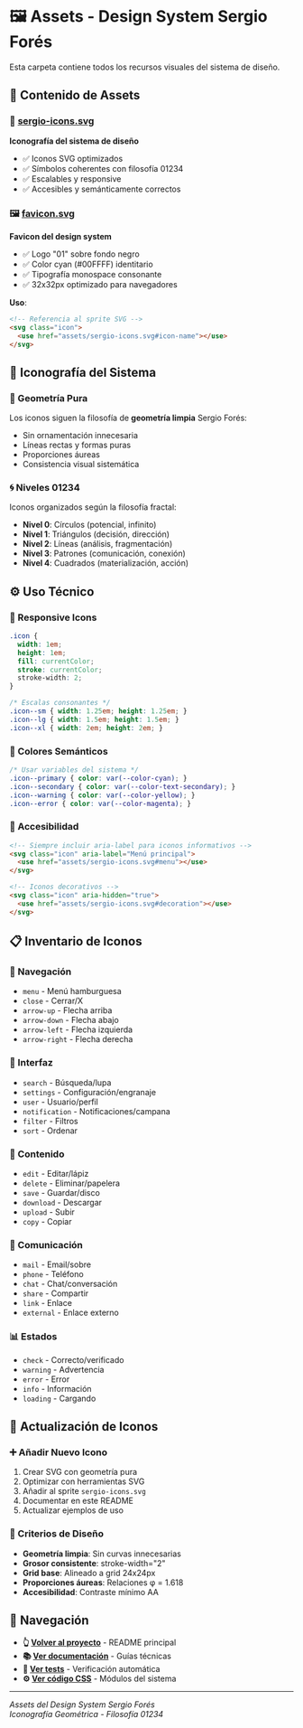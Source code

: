 # 🖼️ Assets - Design System Sergio Forés

Esta carpeta contiene todos los recursos visuales del sistema de diseño.

## 📁 Contenido de Assets

### **🎨 [sergio-icons.svg](./sergio-icons.svg)**
**Iconografía del sistema de diseño**
- ✅ Iconos SVG optimizados
- ✅ Símbolos coherentes con filosofía 01234
- ✅ Escalables y responsive
- ✅ Accesibles y semánticamente correctos

### **🖼️ [favicon.svg](./favicon.svg)**
**Favicon del design system**
- ✅ Logo "01" sobre fondo negro
- ✅ Color cyan (#00FFFF) identitario
- ✅ Tipografía monospace consonante
- ✅ 32x32px optimizado para navegadores

**Uso**:
```html
<!-- Referencia al sprite SVG -->
<svg class="icon">
  <use href="assets/sergio-icons.svg#icon-name"></use>
</svg>
```

## 🎯 Iconografía del Sistema

### **📐 Geometría Pura**
Los iconos siguen la filosofía de **geometría limpia** Sergio Forés:
- Sin ornamentación innecesaria
- Líneas rectas y formas puras
- Proporciones áureas
- Consistencia visual sistemática

### **🌀 Niveles 01234**
Iconos organizados según la filosofía fractal:
- **Nivel 0**: Círculos (potencial, infinito)
- **Nivel 1**: Triángulos (decisión, dirección)
- **Nivel 2**: Líneas (análisis, fragmentación)
- **Nivel 3**: Patrones (comunicación, conexión)
- **Nivel 4**: Cuadrados (materialización, acción)

## ⚙️ Uso Técnico

### **📱 Responsive Icons**
```css
.icon {
  width: 1em;
  height: 1em;
  fill: currentColor;
  stroke: currentColor;
  stroke-width: 2;
}

/* Escalas consonantes */
.icon--sm { width: 1.25em; height: 1.25em; }
.icon--lg { width: 1.5em; height: 1.5em; }
.icon--xl { width: 2em; height: 2em; }
```

### **🎨 Colores Semánticos**
```css
/* Usar variables del sistema */
.icon--primary { color: var(--color-cyan); }
.icon--secondary { color: var(--color-text-secondary); }
.icon--warning { color: var(--color-yellow); }
.icon--error { color: var(--color-magenta); }
```

### **🔧 Accesibilidad**
```html
<!-- Siempre incluir aria-label para iconos informativos -->
<svg class="icon" aria-label="Menú principal">
  <use href="assets/sergio-icons.svg#menu"></use>
</svg>

<!-- Iconos decorativos -->
<svg class="icon" aria-hidden="true">
  <use href="assets/sergio-icons.svg#decoration"></use>
</svg>
```

## 📋 Inventario de Iconos

### **🧭 Navegación**
- `menu` - Menú hamburguesa
- `close` - Cerrar/X
- `arrow-up` - Flecha arriba
- `arrow-down` - Flecha abajo
- `arrow-left` - Flecha izquierda
- `arrow-right` - Flecha derecha

### **📱 Interfaz**
- `search` - Búsqueda/lupa
- `settings` - Configuración/engranaje
- `user` - Usuario/perfil
- `notification` - Notificaciones/campana
- `filter` - Filtros
- `sort` - Ordenar

### **📄 Contenido**
- `edit` - Editar/lápiz
- `delete` - Eliminar/papelera
- `save` - Guardar/disco
- `download` - Descargar
- `upload` - Subir
- `copy` - Copiar

### **💬 Comunicación**
- `mail` - Email/sobre
- `phone` - Teléfono
- `chat` - Chat/conversación
- `share` - Compartir
- `link` - Enlace
- `external` - Enlace externo

### **📊 Estados**
- `check` - Correcto/verificado
- `warning` - Advertencia
- `error` - Error
- `info` - Información
- `loading` - Cargando

## 🔄 Actualización de Iconos

### **➕ Añadir Nuevo Icono**
1. Crear SVG con geometría pura
2. Optimizar con herramientas SVG
3. Añadir al sprite `sergio-icons.svg`
4. Documentar en este README
5. Actualizar ejemplos de uso

### **🎨 Criterios de Diseño**
- **Geometría limpia**: Sin curvas innecesarias
- **Grosor consistente**: stroke-width="2"
- **Grid base**: Alineado a grid 24x24px
- **Proporciones áureas**: Relaciones φ = 1.618
- **Accesibilidad**: Contraste mínimo AA

## 🧭 Navegación

- **👆 [Volver al proyecto](../README.md)** - README principal
- **📚 [Ver documentación](../docs/)** - Guías técnicas
- **🧪 [Ver tests](../tests/)** - Verificación automática
- **⚙️ [Ver código CSS](../css/)** - Módulos del sistema

---

*Assets del Design System Sergio Forés*  
*Iconografía Geométrica - Filosofía 01234*